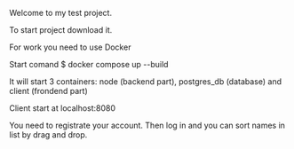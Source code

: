 Welcome to my test project.

To start project download it.

For work you need to use Docker

Start comand $ docker compose up --build

It will start 3 containers: node (backend part), postgres_db (database) and client (frondend part)

Client start at localhost:8080

You need to registrate your account. Then log in and you can sort names in list by drag and drop.